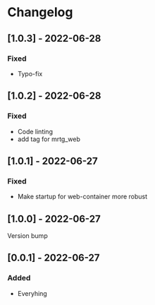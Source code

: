 # Changelog

## [1.0.3] - 2022-06-28

### Fixed

- Typo-fix

## [1.0.2] - 2022-06-28

### Fixed

- Code linting
- add tag for mrtg_web 

## [1.0.1] - 2022-06-27

### Fixed

- Make startup for web-container more robust

## [1.0.0] - 2022-06-27

Version bump

## [0.0.1] - 2022-06-27

### Added

- Everyhing
